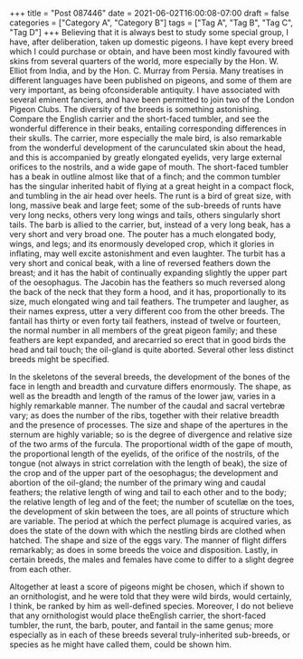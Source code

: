 +++
title = "Post 087446"
date = 2021-06-02T16:00:08-07:00
draft = false
categories = ["Category A", "Category B"]
tags = ["Tag A", "Tag B", "Tag C", "Tag D"]
+++
Believing that it is always best to study some special group, I have, after deliberation, taken up domestic pigeons. I have kept every breed which I could purchase or obtain, and have been most kindly favoured with skins from several quarters of the world, more especially by the Hon. W. Elliot from India, and by the Hon. C. Murray from Persia. Many treatises in different languages have been published on pigeons, and some of them are very important, as being ofconsiderable antiquity. I have associated with several eminent fanciers, and have been permitted to join two of the London Pigeon Clubs. The diversity of the breeds is something astonishing. Compare the English carrier and the short-faced tumbler, and see the wonderful difference in their beaks, entailing corresponding differences in their skulls. The carrier, more especially the male bird, is also remarkable from the wonderful development of the carunculated skin about the head, and this is accompanied by greatly elongated eyelids, very large external orifices to the nostrils, and a wide gape of mouth. The short-faced tumbler has a beak in outline almost like that of a finch; and the common tumbler has the singular inherited habit of flying at a great height in a compact flock, and tumbling in the air head over heels. The runt is a bird of great size, with long, massive beak and large feet; some of the sub-breeds of runts have very long necks, others very long wings and tails, others singularly short tails. The barb is allied to the carrier, but, instead of a very long beak, has a very short and very broad one. The pouter has a much elongated body, wings, and legs; and its enormously developed crop, which it glories in inflating, may well excite astonishment and even laughter. The turbit has a very short and conical beak, with a line of reversed feathers down the breast; and it has the habit of continually expanding slightly the upper part of the oesophagus. The Jacobin has the feathers so much reversed along the back of the neck that they form a hood, and it has, proportionally to its size, much elongated wing and tail feathers. The trumpeter and laugher, as their names express, utter a very different coo from the other breeds. The fantail has thirty or even forty tail feathers, instead of twelve or fourteen, the normal number in all members of the great pigeon family; and these feathers are kept expanded, and arecarried so erect that in good birds the head and tail touch; the oil-gland is quite aborted. Several other less distinct breeds might be specified.

In the skeletons of the several breeds, the development of the bones of the face in length and breadth and curvature differs enormously. The shape, as well as the breadth and length of the ramus of the lower jaw, varies in a highly remarkable manner. The number of the caudal and sacral vertebræ vary; as does the number of the ribs, together with their relative breadth and the presence of processes. The size and shape of the apertures in the sternum are highly variable; so is the degree of divergence and relative size of the two arms of the furcula. The proportional width of the gape of mouth, the proportional length of the eyelids, of the orifice of the nostrils, of the tongue (not always in strict correlation with the length of beak), the size of the crop and of the upper part of the oesophagus; the development and abortion of the oil-gland; the number of the primary wing and caudal feathers; the relative length of wing and tail to each other and to the body; the relative length of leg and of the feet; the number of scutellæ on the toes, the development of skin between the toes, are all points of structure which are variable. The period at which the perfect plumage is acquired varies, as does the state of the down with which the nestling birds are clothed when hatched. The shape and size of the eggs vary. The manner of flight differs remarkably; as does in some breeds the voice and disposition. Lastly, in certain breeds, the males and females have come to differ to a slight degree from each other.

Altogether at least a score of pigeons might be chosen, which if shown to an ornithologist, and he were told that they were wild birds, would certainly, I think, be ranked by him as well-defined species. Moreover, I do not believe that any ornithologist would place theEnglish carrier, the short-faced tumbler, the runt, the barb, pouter, and fantail in the same genus; more especially as in each of these breeds several truly-inherited sub-breeds, or species as he might have called them, could be shown him.
